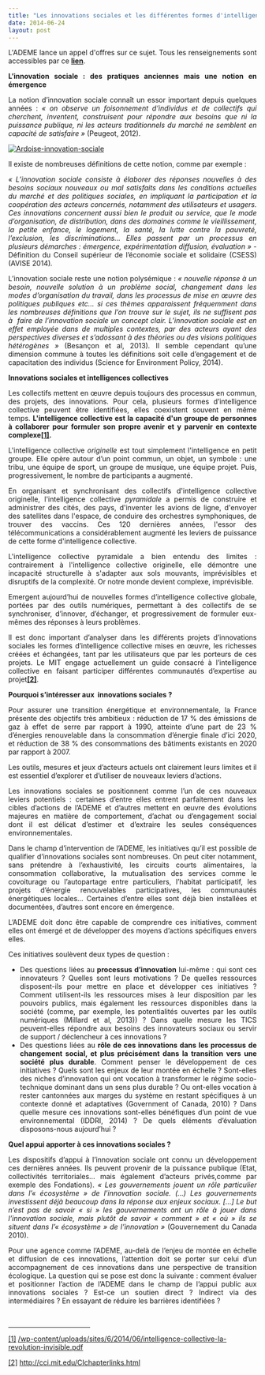 ```yaml
---
title: "Les innovations sociales et les différentes formes d'intelligences collectives"
date: 2014-06-24
layout: post
---
```


<p style="text-align: justify">L'ADEME lance un appel d'offres sur ce sujet. Tous les renseignements sont accessibles par ce <a href="http://www.boamp.fr/avis/detail/14-93763/officiel" target="_blank"><strong>lien</strong></a>.</p> <p style="text-align: justify"><strong>L’innovation sociale : des pratiques anciennes mais une notion en émergence</strong></p> <p style="text-align: justify">La notion d’innovation sociale connaît un essor important depuis quelques années : <em>« on observe un foisonnement d’individus et de collectifs qui cherchent, inventent, construisent pour répondre aux besoins que ni la puissance publique, ni les acteurs traditionnels du marché ne semblent en capacité de satisfaire »</em> (Peugeot, 2012).</p> <p style="text-align: justify"><a class="asset-img-link" href="/wp-content/uploads/sites/6/old/6a0120a66d2ad4970b01a73ddf10d2970d-pi.jpg"><img alt="Ardoise-innovation-sociale" border="0" class="asset  asset-image at-xid-6a0120a66d2ad4970b01a73ddf10d2970d image-full img-responsive" src="/wp-content/uploads/sites/6/old/6a0120a66d2ad4970b01a73ddf10d2970d-800wi.jpg" title="Ardoise-innovation-sociale" /></a></p> <p style="text-align: justify"></p>  <!--more-->  <p style="text-align: justify">Il existe de nombreuses définitions de cette notion, comme par exemple :</p> <p style="text-align: justify"><em>« L’innovation sociale consiste à élaborer des réponses nouvelles à des besoins sociaux nouveaux ou mal satisfaits dans les conditions actuelles du marché et des politiques sociales, en impliquant la participation et la coopération des acteurs concernés, notamment des utilisateurs et usagers. Ces innovations concernent aussi bien le produit ou service, que le mode d’organisation, de distribution, dans des domaines comme le vieillissement, la petite enfance, le logement, la santé, la lutte contre la pauvreté, l’exclusion, les discriminations… Elles passent par un processus en plusieurs démarches : émergence, expérimentation diffusion, évaluation » </em>- Définition du Conseil supérieur de l’économie sociale et solidaire (CSESS)(AVISE 2014)<em>.</em></p> <p style="text-align: justify">L’innovation sociale reste une notion polysémique :<em> « nouvelle réponse à un besoin, nouvelle solution à un problème social, changement dans les modes d’organisation du travail, dans les processus de mise en œuvre des politiques publiques etc… si ces thèmes apparaissent fréquemment dans les nombreuses définitions que l’on trouve sur le sujet, ils ne suffisent pas à  faire de l’innovation sociale un concept clair. L’innovation sociale est en effet employée dans de multiples contextes, par des acteurs ayant des perspectives diverses et s’adossant à des théories ou des visions politiques hétérogènes »</em> (Besançon et al, 2013)<em>. </em>Il semble cependant qu’une dimension commune à toutes les définitions soit celle d’engagement et de capacitation des individus (Science for Environment Policy, 2014).</p> <p style="text-align: justify"><strong>Innovations sociales et intelligences collectives</strong></p> <p style="text-align: justify">Les collectifs mettent en œuvre depuis toujours des processus en commun, des projets, des innovations. Pour cela, plusieurs formes d’intelligence collective peuvent être identifiées, elles coexistent souvent en même temps. <strong>L'intelligence collective est la capacité d'un groupe de personnes à collaborer pour formuler son propre avenir et y parvenir en contexte complexe<a href="//ademe.intra/angers$/PROJETS/GTI_CITOYENS_DU_FUTUR/02-Appel%20Offre/Dossier%20de%20consultation%20Innovations%20sociales%20intell%20collective%20vfinal.docx#_ftn1" name="_ftnref1" title=""><strong>[1]</strong></a>.</strong></p> <p style="text-align: justify">L'intelligence collective <em>originelle</em> est tout simplement l'intelligence en petit groupe. Elle opère autour d’un point commun, un objet, un symbole : une tribu, une équipe de sport, un groupe de musique, une équipe projet. Puis, progressivement, le nombre de participants a augmenté.</p> <p style="text-align: justify">En organisant et synchronisant des collectifs d'intelligence collective originelle, l'intelligence collective <em>pyramidale</em> a permis de construire et administrer des cités, des pays, d'inventer les avions de ligne, d'envoyer des satellites dans l'espace, de conduire des orchestres symphoniques, de trouver des vaccins. Ces 120 dernières années, l'essor des télécommunications a considérablement augmenté les leviers de puissance de cette forme d'intelligence collective.</p> <p style="text-align: justify">L'intelligence collective pyramidale a bien entendu des limites : contrairement à l'intelligence collective originelle, elle démontre une incapacité structurelle à s'adapter aux sols mouvants, imprévisibles et disruptifs de la complexité. Or notre monde devient complexe, imprévisible.</p> <p style="text-align: justify">Emergent aujourd’hui de nouvelles formes d’intelligence collective globale, portées par des outils numériques, permettant à des collectifs de se synchroniser, d’innover, d’échanger, et progressivement de formuler eux-mêmes des réponses à leurs problèmes.</p> <p style="text-align: justify">Il est donc important d’analyser dans les différents projets d’innovations sociales les formes d’intelligence collective mises en œuvre, les richesses créées et échangées, tant par les utilisateurs que par les porteurs de ces projets. Le MIT engage actuellement un guide consacré à l’intelligence collective en faisant participer différentes communautés d’expertise au projet<a href="//ademe.intra/angers$/PROJETS/GTI_CITOYENS_DU_FUTUR/02-Appel%20Offre/Dossier%20de%20consultation%20Innovations%20sociales%20intell%20collective%20vfinal.docx#_ftn2" name="_ftnref2" title=""><strong><strong>[2]</strong></strong></a>.</p> <p style="text-align: justify"><strong>Pourquoi s’intéresser aux  innovations sociales ?</strong></p> <p style="text-align: justify">Pour assurer une transition énergétique et environnementale, la France présente des objectifs très ambitieux : réduction de 17 % des émissions de gaz à effet de serre par rapport à 1990, atteinte d’une part de 23 % d’énergies renouvelable dans la consommation d’énergie finale d’ici 2020, et réduction de 38 % des consommations des bâtiments existants en 2020 par rapport à 2007.</p> <p style="text-align: justify">Les outils, mesures et jeux d’acteurs actuels ont clairement leurs limites et il est essentiel d’explorer et d’utiliser de nouveaux leviers d’actions.</p> <p style="text-align: justify">Les innovations sociales se positionnent comme l’un de ces nouveaux leviers potentiels : certaines d’entre elles entrent parfaitement dans les cibles d’actions de l’ADEME et d’autres mettent en œuvre des évolutions majeures en matière de comportement, d’achat ou d’engagement social dont il est délicat d’estimer et d’extraire les seules conséquences environnementales.</p> <p style="text-align: justify">Dans le champ d’intervention de l’ADEME, les initiatives qu’il est possible de qualifier d’innovations sociales sont nombreuses. On peut citer notamment, sans prétendre à l’exhaustivité, les circuits courts alimentaires, la consommation collaborative, la mutualisation des services comme le covoiturage ou l’autopartage entre particuliers, l’habitat participatif, les projets d’énergie renouvelables participatives, les communautés énergétiques locales… Certaines d’entre elles sont déjà bien installées et documentées, d’autres sont encore en émergence.</p> <p style="text-align: justify">L’ADEME doit donc être capable de comprendre ces initiatives, comment elles ont émergé et de développer des moyens d’actions spécifiques envers elles.</p> <p style="text-align: justify">Ces initiatives soulèvent deux types de question :</p> <ul style="text-align: justify"> <li>Des questions liées au <strong>processus d’innovation</strong> lui-même : qui sont ces innovateurs ? Quelles sont leurs motivations ? De quelles ressources disposent-ils pour mettre en place et développer ces initiatives ? Comment utilisent-ils les ressources mises à leur disposition par les pouvoirs publics, mais également les ressources disponibles dans la société (comme, par exemple, les potentialités ouvertes par les outils numériques (Millard et al, 2013)) ? Dans quelle mesure les TICS peuvent-elles répondre aux besoins des innovateurs sociaux ou servir de support / déclencheur à ces innovations ?</li> <li>Des questions liées au <strong>rôle de ces innovations dans les processus de changement social, et plus précisément dans la transition vers une société plus durable</strong>. Comment penser le développement de ces initiatives ? Quels sont les enjeux de leur montée en échelle ? Sont-elles des niches d’innovation qui ont vocation à transformer le régime socio-technique dominant dans un sens plus durable ? Ou ont-elles vocation à rester cantonnées aux marges du système en restant spécifiques à un contexte donné et adaptatives (Government of Canada, 2010) ? Dans quelle mesure ces innovations sont-elles bénéfiques d’un point de vue environnemental (IDDRI, 2014) ? De quels éléments d’évaluation disposons-nous aujourd’hui ?</li> </ul> <p style="text-align: justify"><strong>Quel appui apporter à ces innovations sociales ?</strong></p> <p style="text-align: justify">Les dispositifs d’appui à l’innovation sociale ont connu un développement ces dernières années. Ils peuvent provenir de la puissance publique (Etat, collectivités territoriales… mais également d’acteurs privés,comme par exemple des Fondations). <em>« Les gouvernements jouent un rôle particulier dans l’« écosystème » de l’innovation sociale. (…) Les gouvernements investissent déjà beaucoup dans la réponse aux enjeux sociaux. […] Le but n’est pas de savoir « si » les gouvernements ont un rôle à jouer dans l’innovation sociale, mais plutôt de savoir « comment » et « où » ils se situent dans l’« écosystème » de l’innovation »</em> (Gouvernement du Canada 2010).</p> <p style="text-align: justify">Pour une agence comme l’ADEME, au-delà de l’enjeu de montée en échelle et diffusion de ces innovations, l’attention doit se porter sur celui d’un accompagnement de ces innovations dans une perspective de transition écologique. La question qui se pose est donc la suivante : comment évaluer et positionner l’action de l’ADEME dans le champ de l’appui public aux innovations sociales ? Est-ce un soutien direct ? Indirect via des intermédiaires ? En essayant de réduire les barrières identifiées ?</p> <div><br /><hr align="left" size="1" width="33%" /> <div id="ftn1"> <p><a href="//ademe.intra/angers$/PROJETS/GTI_CITOYENS_DU_FUTUR/02-Appel%20Offre/Dossier%20de%20consultation%20Innovations%20sociales%20intell%20collective%20vfinal.docx#_ftnref1" name="_ftn1" title="">[1]</a> <a href="/wp-content/uploads/sites/6/2014/06/intelligence-collective-la-revolution-invisible.pdf">/wp-content/uploads/sites/6/2014/06/intelligence-collective-la-revolution-invisible.pdf</a></p> </div> <div id="ftn2"> <p><a href="//ademe.intra/angers$/PROJETS/GTI_CITOYENS_DU_FUTUR/02-Appel%20Offre/Dossier%20de%20consultation%20Innovations%20sociales%20intell%20collective%20vfinal.docx#_ftnref2" name="_ftn2" title="">[2]</a> <a href="http://cci.mit.edu/CIchapterlinks.html">http://cci.mit.edu/CIchapterlinks.html</a></p> </div> </div>